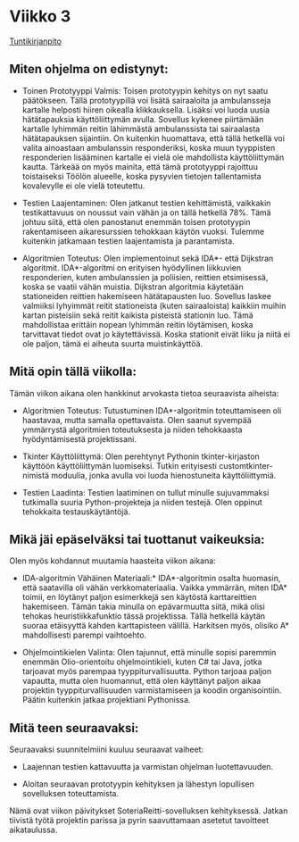 # Viikko 3

[Tuntikirjanpito](./tunnit.md)

## Miten ohjelma on edistynyt:

- Toinen Prototyyppi Valmis: Toisen prototyypin kehitys on nyt saatu päätökseen. Tällä prototyypillä voi lisätä sairaaloita ja ambulansseja kartalle helposti hiiren oikealla klikkauksella. Lisäksi voi luoda uusia hätätapauksia käyttöliittymän avulla. Sovellus kykenee piirtämään kartalle lyhimmän reitin lähimmästä ambulanssista tai sairaalasta hätätapauksen sijaintiin. On kuitenkin huomattava, että tällä hetkellä voi valita ainoastaan ambulanssin responderiksi, koska muun tyyppisten responderien lisääminen kartalle ei vielä ole mahdollista käyttöliittymän kautta. Tärkeää on myös mainita, että tämä prototyyppi rajoittuu toistaiseksi Töölön alueelle, koska pysyvien tietojen tallentamista kovalevylle ei ole vielä toteutettu.

- Testien Laajentaminen: Olen jatkanut testien kehittämistä, vaikkakin testikattavuus on noussut vain vähän ja on tällä hetkellä 78%. Tämä johtuu siitä, että olen panostanut enemmän toisen prototyypin rakentamiseen aikaresurssien tehokkaan käytön vuoksi. Tulemme kuitenkin jatkamaan testien laajentamista ja parantamista.

- Algoritmien Toteutus: Olen implementoinut sekä IDA*- että Dijkstran algoritmit. IDA*-algoritmi on erityisen hyödyllinen liikkuvien responderien, kuten ambulanssien ja poliisien, reittien etsimisessä, koska se vaatii vähän muistia. Dijkstran algoritmia käytetään stationeiden reittien hakemiseen hätätapausten luo. Sovellus laskee valmiiksi lyhyimmät reitit stationeista (kuten sairaaloista) kaikkiin muihin kartan pisteisiin sekä reitit kaikista pisteistä stationin luo. Tämä mahdollistaa erittäin nopean lyhimmän reitin löytämisen, koska tarvittavat tiedot ovat jo käytettävissä. Koska stationit eivät liiku ja niitä ei ole paljon, tämä ei aiheuta suurta muistinkäyttöä.

## Mitä opin tällä viikolla:

Tämän viikon aikana olen hankkinut arvokasta tietoa seuraavista aiheista:

- Algoritmien Toteutus: Tutustuminen IDA*-algoritmin toteuttamiseen oli haastavaa, mutta samalla opettavaista. Olen saanut syvempää ymmärrystä algoritmien toteutuksesta ja niiden tehokkaasta hyödyntämisestä projektissani.

- Tkinter Käyttöliittymä: Olen perehtynyt Pythonin tkinter-kirjaston käyttöön käyttöliittymän luomiseksi. Tutkin erityisesti customtkinter-nimistä moduulia, jonka avulla voi luoda hienostuneita käyttöliittymiä.

- Testien Laadinta: Testien laatiminen on tullut minulle sujuvammaksi tutkimalla suuria Python-projekteja ja niiden testejä. Olen oppinut tehokkaita testauskäytäntöjä.


## Mikä jäi epäselväksi tai tuottanut vaikeuksia:

Olen myös kohdannut muutamia haasteita viikon aikana:

- IDA-algoritmin Vähäinen Materiaali:* IDA*-algoritmin osalta huomasin, että saatavilla oli vähän verkkomateriaalia. Vaikka ymmärrän, miten IDA* toimii, en löytänyt paljon esimerkkejä sen käytöstä karttareittien hakemiseen. Tämän takia minulla on epävarmuutta siitä, mikä olisi tehokas heuristiikkafunktio tässä projektissa. Tällä hetkellä käytän suoraa etäisyyttä kahden karttapisteen välillä. Harkitsen myös, olisiko A* mahdollisesti parempi vaihtoehto.

- Ohjelmointikielen Valinta: Olen tajunnut, että minulle sopisi paremmin enemmän Olio-orientoitu ohjelmointikieli, kuten C# tai Java, jotka tarjoavat myös parempaa tyyppiturvallisuutta. Python tarjoaa paljon vapautta, mutta olen huomannut, että olen käyttänyt paljon aikaa projektin tyyppiturvallisuuden varmistamiseen ja koodin organisointiin. Päätin kuitenkin jatkaa projektiani Pythonissa.

## Mitä teen seuraavaksi:

Seuraavaksi suunnitelmiini kuuluu seuraavat vaiheet:

- Laajennan testien kattavuutta ja varmistan ohjelman luotettavuuden.

- Aloitan seuraavan prototyypin kehityksen ja lähestyn lopullisen sovelluksen toteuttamista.

Nämä ovat viikon päivitykset SoteriaReitti-sovelluksen kehityksessä. Jatkan tiivistä työtä projektin parissa ja pyrin saavuttamaan asetetut tavoitteet aikataulussa.
